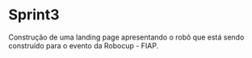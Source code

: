 # Sprint3
Construção de uma landing page apresentando o robô que está sendo construído para o evento da Robocup - FIAP.
